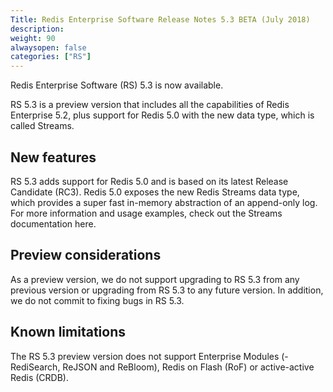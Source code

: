 ```yaml
---
Title: Redis Enterprise Software Release Notes 5.3 BETA (July 2018)
description:
weight: 90
alwaysopen: false
categories: ["RS"]
---
```

Redis Enterprise Software (RS) 5.3 is now available.

RS 5.3 is a preview version that includes all the capabilities of Redis Enterprise 5.2, plus support for Redis 5.0 with the new data type, which is called Streams.

## New features

RS 5.3 adds support for Redis 5.0 and is based on its latest Release Candidate (RC3). Redis 5.0 exposes the new Redis Streams data type, which provides a super fast in-memory abstraction of an append-only log. For more information and usage examples, check out the Streams documentation here.

## Preview considerations

As a preview version, we do not support upgrading to RS 5.3 from any previous version or upgrading from RS 5.3 to any future version. In addition, we do not commit to fixing bugs in RS 5.3.

## Known limitations

The RS 5.3 preview version does not support Enterprise Modules (- RediSearch, ReJSON and ReBloom), Redis on Flash (RoF) or active-active Redis (CRDB).
